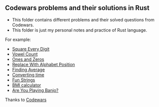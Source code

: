 ## Codewars problems and their solutions in Rust

- This folder contains different problems and their solved questions from Codewars.
- This folder is just my personal notes and practice of Rust language.

For example:

- [Square Every Digit](src/bin/example-1.rs)
- [Vowel Count](src/bin/example-2.rs)
- [Ones and Zeros](src/bin/example-3.rs)
- [Replace With Alphabet Position](src/bin/example-4.rs)
- [Finding Average](src/bin/example-5.rs)
- [Converting time](src/bin/example-6.rs)
- [Fun Strings](src/bin/example-7.rs)
- [BMI calculator](src/bin/example-8.rs)
- [Are You Playing Banjo?](src/bin/example-9.rs)


Thanks to [Codewars](https://www.codewars.com/dashboard)